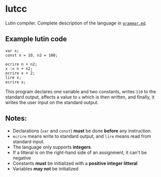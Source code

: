 lutcc
=====

Lutin compiler. Complete description of the language in [`grammar.md`](./grammar.md).

Example lutin code
------------------

	var x;
	const n = 10, n2 = 100;

	ecrire n + n2;
	x := n + n2;
	ecrire x + 2;
	lire x;
	ecrire x;

This program declares one variable and two constants, writes `110` to the standard output, affects a value to `x` which is then written, and finally, it writes the user input on the standard output.

Notes:
------

+ Declarations (`var` and `const`) **must** be done **before** any instruction.
+ `ecrire` means write to standard output, and `lire` means read from standard input.
+ The language only supports **integers**
+ If a litteral is on the right-hand side of an assignment, it can't be negative
+ Constants **must** be initialized with a **positive integer litteral**
+ Variables **may not** be initialized
